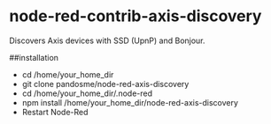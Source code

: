 # node-red-contrib-axis-discovery

Discovers Axis devices with SSD (UpnP) and Bonjour.

##installation
- cd /home/your_home_dir
- git clone pandosme/node-red-axis-discovery
- cd /home/your_home_dir/.node-red
- npm install /home/your_home_dir/node-red-axis-discovery
- Restart Node-Red
